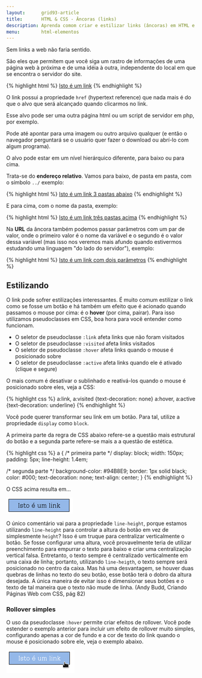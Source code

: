 ```yaml
---
layout:      grid93-article
title:       HTML & CSS - Âncoras (links)
description: Aprenda comom criar e estilizar links (âncoras) em HTML e CSS
menu:        html-elementos 
---
```


Sem links a web não faria sentido.

São eles que permitem que você siga um rastro de informações de uma página web à próxima e de uma idéia à outra, 
independente do local em que se encontra o servidor do site.

{% highlight html %}
<a href="pagina-ao-clicar.html">Isto é um link</a>
{% endhighlight %}

O link possui a propriedade `href` (hypertext reference) que nada mais é do que o alvo que será alcançado quando
clicarmos no link.

Esse alvo pode ser uma outra página html ou um script de servidor em php, por exemplo.

Pode até apontar para uma imagem ou outro arquivo qualquer (e então o navegador perguntará se o usuário quer fazer o
download ou abrí-lo com algum programa).

O alvo pode estar em um nível hierárquico diferente, para baixo ou para cima.

Trata-se do __endereço relativo__. Vamos para baixo, de pasta em pasta, com o símbolo `../` exemplo:

{% highlight html %}
<a href="../../../pagina-ao-clicar.html">Isto é um link 3 pastas abaixo</a>
{% endhighlight %}

E para cima, com o nome da pasta, exemplo:

{% highlight html %}
<a href="pasta/pasta/pasta/pagina-ao-clicar.html">Isto é um link três pastas acima</a>
{% endhighlight %}

Na __URL__ da âncora também podemos passar parâmetros com um par de valor, onde o primeiro valor é o nome da variável e
o segundo é o valor dessa variável (mas isso nos veremos mais afundo quando estivermos estudando uma linguagem 
"do lado do servidor"), exemplo:

{% highlight html %}
<a href="script.php?varA=valor1&varB=valor2">Isto é um link com dois parâmetros</a>
{% endhighlight %}


Estilizando
---

O link pode sofrer estilizações interessantes. É muito comum estilizar o link como se fosse um botão e há também um efeito
que é acionado quando passamos o mouse por cima: é o __hover__ (por cima, pairar). Para isso utilizamos pseudoclasses
em CSS, boa hora para você entender como funcionam.

- O seletor de pseudoclasse `:link` afeta links que não foram visitados
- O seletor de pseudoclasse `:visited` afeta links visitados
- O seletor de pseudoclasse `:hover` afeta links quando o mouse é posicionado sobre
- O seletor de pseudoclasse `:active` afeta links quando ele é ativado (clique e segure)


O mais comum é desativar o sublinhado e reativá-los quando o mouse é posicionado sobre eles, veja a CSS:

{% highlight css %}
a:link, a:visited {text-decoration: none}
a:hover, a:active {text-decoration: underline}
{% endhighlight %}


Você pode querer transformar seu link em um botão. Para tal, utilize a propriedade `display` como `block`.

A primeira parte da regra de CSS abaixo refere-se a questão mais estrutural do botão e a segunda parte refere-se mais a
a questão de estética.

{% highlight css %}
a {
  /* primeira parte */
  display: block;
  width: 150px;
  padding: 5px;
  line-height: 1.4em;
  
  /* segunda parte */
  background-color: #94B8E9;
  border: 1px solid black;
  color: #000;
  text-decoration: none;
  text-align: center;
}
{% endhighlight %}


O CSS acima resulta em...

![](botao-css.png)

O único comentário vai para a propriedade `line-height`, porque estamos utilizando `line-height` para controlar a altura
do botão em vez de simplesmente `height`? Isso é um truque para centralizar verticalmente o botão. Se fosse configurar
uma altura, você provavelmente teria de utilizar preenchimento para empurrar o texto para baixo e criar uma centralização
vertical falsa. Entretanto, o texto sempre é centralizado verticalmente em uma caixa de linha; portanto, utilizando
`line-heigth`, o texto sempre será posicionado no centro da caixa. Mas há uma desvantagem, se houver duas quebras de
linhas no texto do seu botão, esse botão terá o dobro da altura desejada. A única maneira de evitar isso é dimensionar
seus botões e o texto de tal maneira que o texto não mude de linha. (Andy Budd, Criando Páginas Web com CSS, pág 82)



### Rollover simples

O uso da pseudoclasse `:hover` permite criar efeitos de rollover. Você pode estender o exemplo anterior para incluir
um efeito de rollover muito simples, configurando apenas a cor de fundo e a cor de texto do link quando o mouse é
posicionado sobre ele, veja o exemplo abaixo.

![](botao-css-hover.png)

